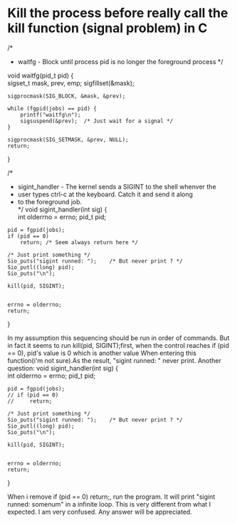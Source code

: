 
# Kill the process before really call the kill function (signal problem) in C

/* 
 * waitfg - Block until process pid is no longer the foreground process
 */

void waitfg(pid_t pid)
{   
    sigset_t mask, prev, emp;
    sigfillset(&mask);

    sigprocmask(SIG_BLOCK, &mask, &prev);
    
    while (fgpid(jobs) == pid) {
        printf("waitfg\n");
        sigsuspend(&prev);  /* Just wait for a signal */
    }
        
    sigprocmask(SIG_SETMASK, &prev, NULL);
    return;
}


/* 
 * sigint_handler - The kernel sends a SIGINT to the shell whenver the
 *    user types ctrl-c at the keyboard.  Catch it and send it along
 *    to the foreground job.  
 */
void sigint_handler(int sig) 
{   
    int olderrno = errno;
    pid_t pid;

    pid = fgpid(jobs);
    if (pid == 0)
        return; /* Seem always return here */

    /* Just print something */
    Sio_puts("sigint runned: ");    /* But never print ? */
    Sio_putl((long) pid);
    Sio_puts("\n");

    kill(pid, SIGINT);


    errno = olderrno;    
    return;
}



In my assumption this sequencing should be run in order of commands. But in fact it seems to run kill(pid, SIGINT);first, when the control reaches if (pid == 0), pid's value is 0 which is another value When entering this function(i'm not sure).As the result, "sigint runned: " never print.
Another question:
void sigint_handler(int sig) 
{   
    int olderrno = errno;
    pid_t pid;

    pid = fgpid(jobs);
    // if (pid == 0)
    //     return;

    /* Just print something */
    Sio_puts("sigint runned: ");    /* But never print ? */
    Sio_putl((long) pid);
    Sio_puts("\n");

    kill(pid, SIGINT);


    errno = olderrno;    
    return;
}

When i remove if (pid == 0) return;, run the program. It will print "sigint runned: somenum" in a infinite loop.
This is very different from what I expected. I am very confused. Any answer will be appreciated.

        